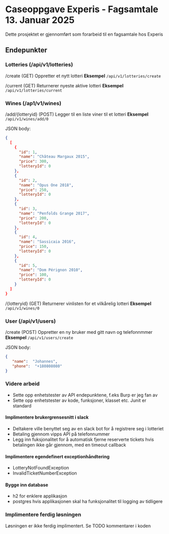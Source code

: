 # Caseoppgave Experis - Fagsamtale 13. Januar 2025

Dette prosjektet er gjennomført som forarbeid til en fagsamtale hos Experis

## Endepunkter

### Lotteries (/api/v1/lotteries)

/create (GET)
 Oppretter et nytt lotteri
**Eksempel**
 `/api/v1/lotteries/create`

/current (GET)
Returnerer nyeste aktive lotteri
**Eksempel**
`/api/v1/lotteries/current`
### Wines (/ap1/v1/wines)

/add/{lotteryid} (POST)
Legger til en liste viner til et lotteri
**Eksempel**
`/api/v1/wines/add/0`

JSON body:
```json
{
  [
    {
      "id": 1,
      "name": "Château Margaux 2015",
      "price": 300,
      "lotteryId": 0
    },
    {
      "id": 2,
      "name": "Opus One 2018",
      "price": 250,
      "lotteryId": 0
    },
    {
      "id": 3,
      "name": "Penfolds Grange 2017",
      "price": 200,
      "lotteryId": 0
    },
    {
      "id": 4,
      "name": "Sassicaia 2016",
      "price": 150,
      "lotteryId": 0
    },
    {
      "id": 5,
      "name": "Dom Pérignon 2010",
      "price": 100,
      "lotteryId": 0
    }
  ]
}
```

/{lotteryid} (GET)
Returnerer vinlisten for et vilkårelig lotteri
**Eksempel**
`/api/v1/wines/0`

### User (/api/v1/users)

/create (POST)
Oppretter en ny bruker med gitt navn og telefonnmmer
**Eksempel**
`/api/v1/users/create`

JSON body:
```` json
{
   "name":  "Johannes",
   "phone":  "+180808080"
}
````


### Videre arbeid

- Sette opp enhetstester av API endepunktene, f.eks Burp er jeg fan av
- Sette opp enhetstester av kode, funksjoner, klasset etc. Junit er standard

#### Implimentere brukergrensesnitt i slack
- Deltakere ville benyttet seg av en slack bot for å registrere seg i lotteriet
- Betaling gjennom vipps API på telefonnummer
- Legg inn fuksjonalitet for å automatisk fjerne reserverte tickets hvis betalingen ikke går gjennom, med en timeout callback
#### Implimentere egendefinert exceptionhåndtering
- LotteryNotFoundException
- InvalidTicketNumberException
#### Bygge inn database
- h2 for enklere applikasjon
- postgres hvis applikasjonen skal ha funksjonalitet til logging av tidligere 

### Implimentere ferdig løsningen
Løsningen er ikke ferdig implimentert. Se TODO kommentarer i koden